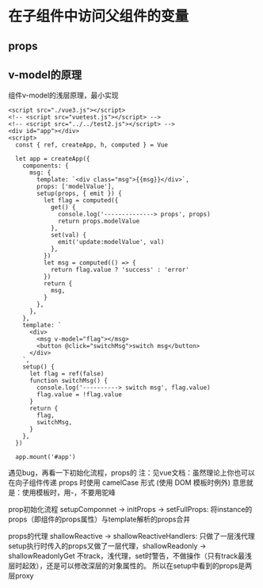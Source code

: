 # 在子组件中访问父组件的变量
## props



## v-model的原理
组件v-model的浅层原理，最小实现
```
<script src="./vue3.js"></script>
<!-- <script src="vuetest.js"></script> -->
<!-- <script src="../../test2.js"></script> -->
<div id="app"></div>
<script>
  const { ref, createApp, h, computed } = Vue

  let app = createApp({
    components: {
      msg: {
        template: `<div class="msg">{{msg}}</div>`,
        props: ['modelValue'],
        setup(props, { emit }) {
          let flag = computed({
            get() {
              console.log('--------------> props', props)
              return props.modelValue
            },
            set(val) {
              emit('update:modelValue', val)
            },
          })
          let msg = computed(() => {
            return flag.value ? 'success' : 'error'
          })
          return {
            msg,
          }
        },
      },
    },
    template: `
      <div>
        <msg v-model="flag"></msg>
        <button @click="switchMsg">switch msg</button>
      </div>
    `,
    setup() {
      let flag = ref(false)
      function switchMsg() {
        console.log('----------> switch msg', flag.value)
        flag.value = !flag.value
      }
      return {
        flag,
        switchMsg,
      }
    },
  })

  app.mount('#app')
  ```


遇见bug，再看一下初始化流程，props的
注：见vue文档：虽然理论上你也可以在向子组件传递 props 时使用 camelCase 形式 (使用 DOM 模板时例外)
意思就是：使用模板时，用-，不要用驼峰

prop初始化流程
setupComponnet -> initProps -> setFullProps: 将instance的props（即组件的props属性）与template解析的props合并

props的代理
shallowReactive -> shallowReactiveHandlers: 只做了一层浅代理
setup执行时传入的props又做了一层代理，shallowReadonly -> shallowReadonlyGet 不track，浅代理，set时警告，不做操作（只有track最浅层时起效），还是可以修改深层的对象属性的。
所以在setup中看到的props是两层proxy





